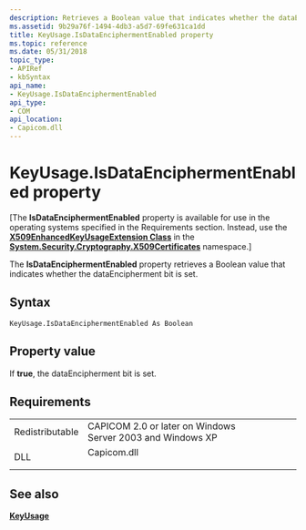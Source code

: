 ```yaml
---
description: Retrieves a Boolean value that indicates whether the dataEncipherment bit is set.
ms.assetid: 9b29a76f-1494-4db3-a5d7-69fe631ca1dd
title: KeyUsage.IsDataEnciphermentEnabled property
ms.topic: reference
ms.date: 05/31/2018
topic_type:
- APIRef
- kbSyntax
api_name:
- KeyUsage.IsDataEnciphermentEnabled
api_type:
- COM
api_location:
- Capicom.dll
---
```


# KeyUsage.IsDataEnciphermentEnabled property

\[The **IsDataEnciphermentEnabled** property is available for use in the operating systems specified in the Requirements section. Instead, use the [**X509EnhancedKeyUsageExtension Class**](/dotnet/api/system.security.cryptography.x509certificates.x509enhancedkeyusageextension?view=netcore-3.1) in the [**System.Security.Cryptography.X509Certificates**](/dotnet/api/system.security.cryptography.x509certificates.publickey.-ctor?view=netcore-3.1) namespace.\]

The **IsDataEnciphermentEnabled** property retrieves a Boolean value that indicates whether the dataEncipherment bit is set.

## Syntax


```VB
KeyUsage.IsDataEnciphermentEnabled As Boolean
```



## Property value

If **true**, the dataEncipherment bit is set.

## Requirements



|                            |                                                                                        |
|----------------------------|----------------------------------------------------------------------------------------|
| Redistributable<br/> | CAPICOM 2.0 or later on Windows Server 2003 and Windows XP<br/>                  |
| DLL<br/>             | <dl> <dt>Capicom.dll</dt> </dl> |



## See also

<dl> <dt>

[**KeyUsage**](keyusage.md)
</dt> </dl>

 

 
